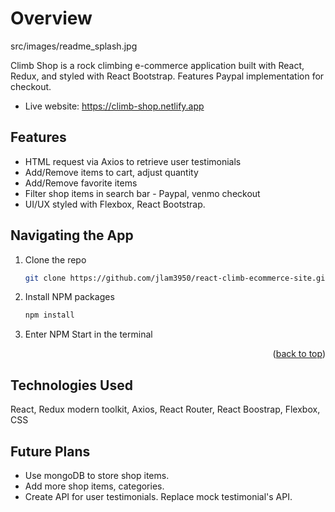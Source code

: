 # Overview 


src/images/readme_splash.jpg

Climb Shop is a rock climbing e-commerce application built with React, Redux, and styled with React Bootstrap. Features Paypal implementation for checkout.

- Live website: https://climb-shop.netlify.app

## Features 
- HTML request via Axios to retrieve user testimonials 
- Add/Remove items to cart, adjust quantity 
- Add/Remove favorite items
- Filter shop items in search bar 
​- Paypal, venmo checkout 
- UI/UX styled with Flexbox, React Bootstrap.

## Navigating the App 

1. Clone the repo
   ```sh
   git clone https://github.com/jlam3950/react-climb-ecommerce-site.git
   ```
2. Install NPM packages
   ```sh
   npm install
   ```
3. Enter NPM Start in the terminal 
<p align="right">(<a href="#readme-top">back to top</a>)</p>

## Technologies Used

React, Redux modern toolkit, Axios, React Router, React Boostrap, Flexbox, CSS 

## Future Plans

- Use mongoDB to store shop items. 
- Add more shop items, categories.
- Create API for user testimonials. Replace mock testimonial's API. 

